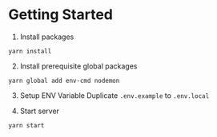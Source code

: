 # Getting Started
1. Install packages
```
yarn install
```

2. Install prerequisite global packages
```
yarn global add env-cmd nodemon
```

3. Setup ENV Variable
Duplicate `.env.example` to `.env.local`

4. Start server
```
yarn start
```